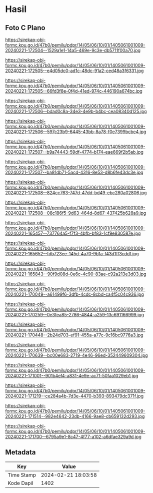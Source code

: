 # Hasil

## Foto C Plano

https://sirekap-obj-formc.kpu.go.id/47b0/pemilu/pdpr/14/05/06/10/01/1405061001009-20240221-172504--1529a1e1-14a5-469e-9c3e-db5711f00a70.jpg

https://sirekap-obj-formc.kpu.go.id/47b0/pemilu/pdpr/14/05/06/10/01/1405061001009-20240221-172505--e4d05dc0-ad1c-48dc-91a2-ced48a3f6331.jpg

https://sirekap-obj-formc.kpu.go.id/47b0/pemilu/pdpr/14/05/06/10/01/1405061001009-20240221-172505--66fd3f8e-0f4d-41ed-974c-446190a674bc.jpg

https://sirekap-obj-formc.kpu.go.id/47b0/pemilu/pdpr/14/05/06/10/01/1405061001009-20240221-172506--bdad0c8a-34e3-4e9b-b4bc-cea08340d125.jpg

https://sirekap-obj-formc.kpu.go.id/47b0/pemilu/pdpr/14/05/06/10/01/1405061001009-20240221-172506--597c23b9-6445-43bb-8a78-f0e7399bcbe4.jpg

https://sirekap-obj-formc.kpu.go.id/47b0/pemilu/pdpr/14/05/06/10/01/1405061001009-20240221-172507--b9a74443-59df-4774-b174-eae669f2b5ab.jpg

https://sirekap-obj-formc.kpu.go.id/47b0/pemilu/pdpr/14/05/06/10/01/1405061001009-20240221-172507--ba81db71-5acd-4316-8e53-d8b6fe43dc3e.jpg

https://sirekap-obj-formc.kpu.go.id/47b0/pemilu/pdpr/14/05/06/10/01/1405061001009-20240221-172508--824cc763-747d-47dd-bd49-ebc280a02806.jpg

https://sirekap-obj-formc.kpu.go.id/47b0/pemilu/pdpr/14/05/06/10/01/1405061001009-20240221-172508--08c186f5-9d63-464d-8d67-437425b628a9.jpg

https://sirekap-obj-formc.kpu.go.id/47b0/pemilu/pdpr/14/05/06/10/01/1405061001009-20240221-165457--737764a5-f7f3-4bfb-bf83-1cf9e830587e.jpg

https://sirekap-obj-formc.kpu.go.id/47b0/pemilu/pdpr/14/05/06/10/01/1405061001009-20240221-165652--fdb723ee-145d-4a70-9b1a-f43d1ff3cddf.jpg

https://sirekap-obj-formc.kpu.go.id/47b0/pemilu/pdpr/14/05/06/10/01/1405061001009-20240221-165843--90f9d08d-0e6c-4c90-83ae-c92a213e3d03.jpg

https://sirekap-obj-formc.kpu.go.id/47b0/pemilu/pdpr/14/05/06/10/01/1405061001009-20240221-170049--a61499f6-3dfb-4cdc-8cbd-ca4f5c04c936.jpg

https://sirekap-obj-formc.kpu.go.id/47b0/pemilu/pdpr/14/05/06/10/01/1405061001009-20240221-170259--0e3fea85-2786-4844-a259-13c691166999.jpg

https://sirekap-obj-formc.kpu.go.id/47b0/pemilu/pdpr/14/05/06/10/01/1405061001009-20240221-170448--2b24d703-ef91-455a-a77c-9c16bc9776a3.jpg

https://sirekap-obj-formc.kpu.go.id/47b0/pemilu/pdpr/14/05/06/10/01/1405061001009-20240221-170639--bc00e683-2719-4e46-96ed-352449609304.jpg

https://sirekap-obj-formc.kpu.go.id/47b0/pemilu/pdpr/14/05/06/10/01/1405061001009-20240221-171001--901b4ef4-a831-4e9e-ac7f-50faa1029eb1.jpg

https://sirekap-obj-formc.kpu.go.id/47b0/pemilu/pdpr/14/05/06/10/01/1405061001009-20240221-171219--ce284a4b-7d3e-4470-b393-893479dc371f.jpg

https://sirekap-obj-formc.kpu.go.id/47b0/pemilu/pdpr/14/05/06/10/01/1405061001009-20240221-171514--982e4642-23db-4166-9ae8-cb659132d293.jpg

https://sirekap-obj-formc.kpu.go.id/47b0/pemilu/pdpr/14/05/06/10/01/1405061001009-20240221-171700--6795a9e1-8c47-4f77-a102-a6dfae329a9d.jpg


## Metadata

| Key        | Value               |
| ---------- | ------------------- |
| Time Stamp | 2024-02-21 18:03:58 |
| Kode Dapil | 1402                |



